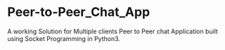 # Peer-to-Peer_Chat_App
A working Solution for Multiple clients Peer to Peer chat Application built using Socket Programming in Python3.
